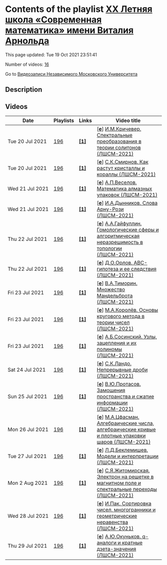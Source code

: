 # Contents of the playlist [XX Летняя школа «Современная математика» имени Виталия Арнольда](https://www.youtube.com/playlist?list=PLp9ABVh6_x4HnsD7Ea53TIJirr3ZahGQU)

This page updated: Tue 19 Oct 2021 23:51:41

Number of videos: [16](#videos)

Go to [Видеозаписи Независимого Московского Университета](../README.md)

## Description



## Videos

|Date|Playlists|Links|Video title|
|---|---|---|---|
| Tue&nbsp;20&nbsp;Jul&nbsp;2021 | [196](../playlists/196 "XX Летняя школа «Современная математика» имени Виталия Арнольда") | [**[1]**](https://mccme.ru/dubna/2021/courses/krichever.html) | [[**e**](https://studio.youtube.com/video/jvOqg4obXvo/edit "Edit")] [И.М.Кричевер. Спектральные преобразования в теории солитонов (ЛШСМ-2021)](https://www.youtube.com/watch?v=jvOqg4obXvo&list=PLp9ABVh6_x4HnsD7Ea53TIJirr3ZahGQU "Лекция на XX Летней школе «Современная математика» имени Виталия Арнольда. &#013;&#013;https://mccme.ru/dubna/2021/courses/krichever.html&#013;&#013;Ратмино, 20.07.2021.") |
| Tue&nbsp;20&nbsp;Jul&nbsp;2021 | [196](../playlists/196 "XX Летняя школа «Современная математика» имени Виталия Арнольда") | [**[1]**](https://mccme.ru/dubna/2021/courses/smirnov-lect.html) | [[**e**](https://studio.youtube.com/video/x_g63q72XDQ/edit "Edit")] [С.К.Смирнов. Как растут кристаллы и кораллы (ЛШСМ-2021)](https://www.youtube.com/watch?v=x_g63q72XDQ&list=PLp9ABVh6_x4HnsD7Ea53TIJirr3ZahGQU "Лекция на XX Летней школе «Современная математика» имени Виталия Арнольда.&#013;&#013;https://mccme.ru/dubna/2021/courses/smirnov-lect.html&#013;&#013;Ратмино, 20.07.2021.") |
| Wed&nbsp;21&nbsp;Jul&nbsp;2021 | [196](../playlists/196 "XX Летняя школа «Современная математика» имени Виталия Арнольда") | [**[1]**](https://mccme.ru/dubna/2021/courses/veselov.html) | [[**e**](https://studio.youtube.com/video/5XrVptud7JE/edit "Edit")] [А.П.Веселов. Математика алмазных упаковок (ЛШСМ-2021)](https://www.youtube.com/watch?v=5XrVptud7JE&list=PLp9ABVh6_x4HnsD7Ea53TIJirr3ZahGQU "Лекция на XX Летней школе «Современная математика» имени Виталия Арнольда. &#013;&#013;https://mccme.ru/dubna/2021/courses/veselov.html&#013;&#013;Ратмино, 21.07.2021.") |
| Wed&nbsp;21&nbsp;Jul&nbsp;2021 | [196](../playlists/196 "XX Летняя школа «Современная математика» имени Виталия Арнольда") | [**[1]**](https://mccme.ru/dubna/2021/courses/dynnikov.html) | [[**e**](https://studio.youtube.com/video/CiVhV9mt5fU/edit "Edit")] [И.А.Дынников. Слова Арну-Рози (ЛШСМ-2021)](https://www.youtube.com/watch?v=CiVhV9mt5fU&list=PLp9ABVh6_x4HnsD7Ea53TIJirr3ZahGQU "Лекция на XX Летней школе «Современная математика» имени Виталия Арнольда. &#013;&#013;https://mccme.ru/dubna/2021/courses/dynnikov.html&#013;&#013;Ратмино, 21.07.2021.") |
| Thu&nbsp;22&nbsp;Jul&nbsp;2021 | [196](../playlists/196 "XX Летняя школа «Современная математика» имени Виталия Арнольда") | [**[1]**](https://mccme.ru/dubna/2021/courses/gaifullin.html) | [[**e**](https://studio.youtube.com/video/AFF5fMpnObk/edit "Edit")] [А.А.Гайфуллин. Гомологические сферы и алгоритмическая неразрешимость в топологии (ЛШСМ-2021)](https://www.youtube.com/watch?v=AFF5fMpnObk&list=PLp9ABVh6_x4HnsD7Ea53TIJirr3ZahGQU "Лекция на XX Летней школе «Современная математика» имени Виталия Арнольда. &#013;&#013;https://mccme.ru/dubna/2021/courses/gaifullin.html&#013;&#013;Ратмино, 22.07.2021.") |
| Thu&nbsp;22&nbsp;Jul&nbsp;2021 | [196](../playlists/196 "XX Летняя школа «Современная математика» имени Виталия Арнольда") | [**[1]**](https://mccme.ru/dubna/2021/) | [[**e**](https://studio.youtube.com/video/sDlhukK8TH8/edit "Edit")] [Д.О.Орлов. ABC-гипотеза и ее следствия (ЛШСМ-2021)](https://www.youtube.com/watch?v=sDlhukK8TH8&list=PLp9ABVh6_x4HnsD7Ea53TIJirr3ZahGQU "Лекция на XX Летней школе «Современная математика» имени Виталия Арнольда. &#013;&#013;https://mccme.ru/dubna/2021/&#013;&#013;Ратмино, 22.07.2022.") |
| Fri&nbsp;23&nbsp;Jul&nbsp;2021 | [196](../playlists/196 "XX Летняя школа «Современная математика» имени Виталия Арнольда") | [**[1]**](https://mccme.ru/dubna/2021/) | [[**e**](https://studio.youtube.com/video/rZutOawSRtM/edit "Edit")] [В.А.Тиморин. Множество Мандельброта (ЛШСМ-2021)](https://www.youtube.com/watch?v=rZutOawSRtM&list=PLp9ABVh6_x4HnsD7Ea53TIJirr3ZahGQU "Лекция на XX Летней школе «Современная математика» имени Виталия Арнольда. &#013;&#013;https://mccme.ru/dubna/2021/&#013;&#013;Ратмино, 23.07.2022.") |
| Fri&nbsp;23&nbsp;Jul&nbsp;2021 | [196](../playlists/196 "XX Летняя школа «Современная математика» имени Виталия Арнольда") | [**[1]**](https://mccme.ru/dubna/2021/) | [[**e**](https://studio.youtube.com/video/oabpakurOnA/edit "Edit")] [М.А.Королёв. Основы кругового метода в теории чисел (ЛШСМ-2021)](https://www.youtube.com/watch?v=oabpakurOnA&list=PLp9ABVh6_x4HnsD7Ea53TIJirr3ZahGQU "Лекция на XX Летней школе «Современная математика» имени Виталия Арнольда. &#013;&#013;https://mccme.ru/dubna/2021/&#013;&#013;Ратмино, 23.07.2022.") |
| Fri&nbsp;23&nbsp;Jul&nbsp;2021 | [196](../playlists/196 "XX Летняя школа «Современная математика» имени Виталия Арнольда") | [**[1]**](https://mccme.ru/dubna/2021/) | [[**e**](https://studio.youtube.com/video/caL-g2Ltl30/edit "Edit")] [А.Б.Сосинский. Узлы, зацепления и их полиномы (ЛШСМ-2021)](https://www.youtube.com/watch?v=caL-g2Ltl30&list=PLp9ABVh6_x4HnsD7Ea53TIJirr3ZahGQU "Лекция на XX Летней школе «Современная математика» имени Виталия Арнольда. &#013;&#013;https://mccme.ru/dubna/2021/&#013;&#013;Ратмино, 23.07.2022.") |
| Sat&nbsp;24&nbsp;Jul&nbsp;2021 | [196](../playlists/196 "XX Летняя школа «Современная математика» имени Виталия Арнольда") | [**[1]**](https://mccme.ru/dubna/2021/) | [[**e**](https://studio.youtube.com/video/pRHz86ARZwI/edit "Edit")] [С.К.Ландо. Непрерывные дроби (ЛШСМ-2021)](https://www.youtube.com/watch?v=pRHz86ARZwI&list=PLp9ABVh6_x4HnsD7Ea53TIJirr3ZahGQU "Лекция на XX Летней школе «Современная математика» имени Виталия Арнольда. &#013;&#013;https://mccme.ru/dubna/2021/&#013;&#013;Ратмино, 24.07.2021.") |
| Sun&nbsp;25&nbsp;Jul&nbsp;2021 | [196](../playlists/196 "XX Летняя школа «Современная математика» имени Виталия Арнольда") | [**[1]**](https://mccme.ru/dubna/2021/) | [[**e**](https://studio.youtube.com/video/GgcnKL0sCQQ/edit "Edit")] [В.Ю.Протасов. Замощения пространства и сжатие информации (ЛШСМ-2021)](https://www.youtube.com/watch?v=GgcnKL0sCQQ&list=PLp9ABVh6_x4HnsD7Ea53TIJirr3ZahGQU "Лекция на XX Летней школе «Современная математика» имени Виталия Арнольда. &#013;&#013;https://mccme.ru/dubna/2021/&#013;&#013;Ратмино, 25.07.2021.") |
| Mon&nbsp;26&nbsp;Jul&nbsp;2021 | [196](../playlists/196 "XX Летняя школа «Современная математика» имени Виталия Арнольда") | [**[1]**](https://mccme.ru/dubna/2021/) | [[**e**](https://studio.youtube.com/video/X-rCgR9fPdM/edit "Edit")] [М.А.Цфасман. Алгебраические числа, алгебраические кривые и плотные упаковки шаров (ЛШСМ-2021)](https://www.youtube.com/watch?v=X-rCgR9fPdM&list=PLp9ABVh6_x4HnsD7Ea53TIJirr3ZahGQU "Лекция на XX Летней школе «Современная математика» имени Виталия Арнольда. &#013;&#013;https://mccme.ru/dubna/2021/&#013;&#013;Ратмино, 26.07.2021.") |
| Tue&nbsp;27&nbsp;Jul&nbsp;2021 | [196](../playlists/196 "XX Летняя школа «Современная математика» имени Виталия Арнольда") | [**[1]**](https://mccme.ru/dubna/2021/) | [[**e**](https://studio.youtube.com/video/B6RM6-P2ors/edit "Edit")] [Л.Д.Беклемишев. Модели и интерпретации (ЛШСМ-2021)](https://www.youtube.com/watch?v=B6RM6-P2ors&list=PLp9ABVh6_x4HnsD7Ea53TIJirr3ZahGQU "Лекция на XX Летней школе «Современная математика» имени Виталия Арнольда. &#013;&#013;https://mccme.ru/dubna/2021/&#013;&#013;Ратмино, 27.07.2021.") |
| Mon&nbsp;2&nbsp;Aug&nbsp;2021 | [196](../playlists/196 "XX Летняя школа «Современная математика» имени Виталия Арнольда") | [**[1]**](https://mccme.ru/dubna/2021/) | [[**e**](https://studio.youtube.com/video/iKVxgvaJlGU/edit "Edit")] [С.Я.Житомирская. Электрон на решетке в магнитном поле и спектральные переходы (ЛШСМ-2021)](https://www.youtube.com/watch?v=iKVxgvaJlGU&list=PLp9ABVh6_x4HnsD7Ea53TIJirr3ZahGQU "Лекция на XX Летней школе «Современная математика» имени Виталия Арнольда. &#013;&#013;https://mccme.ru/dubna/2021/&#013;&#013;Ратмино, 27.07.2022.") |
| Wed&nbsp;28&nbsp;Jul&nbsp;2021 | [196](../playlists/196 "XX Летняя школа «Современная математика» имени Виталия Арнольда") | [**[1]**](https://mccme.ru/dubna/2021/) | [[**e**](https://studio.youtube.com/video/ot2VnQ5o2Jg/edit "Edit")] [И.Пак. Сортировка чисел, многогранники и геометрические неравенства (ЛШСМ-2021)](https://www.youtube.com/watch?v=ot2VnQ5o2Jg&list=PLp9ABVh6_x4HnsD7Ea53TIJirr3ZahGQU "Лекция на XX Летней школе «Современная математика» имени Виталия Арнольда. &#013;&#013;https://mccme.ru/dubna/2021/&#013;&#013;Ратмино, 28.07.2021.") |
| Thu&nbsp;29&nbsp;Jul&nbsp;2021 | [196](../playlists/196 "XX Летняя школа «Современная математика» имени Виталия Арнольда") | [**[1]**](https://mccme.ru/dubna/2021/) | [[**e**](https://studio.youtube.com/video/EMaHG4VUflc/edit "Edit")] [А.Ю.Окуньков. q-аналоги и кратные дзета-значения (ЛШСМ-2021)](https://www.youtube.com/watch?v=EMaHG4VUflc&list=PLp9ABVh6_x4HnsD7Ea53TIJirr3ZahGQU "Лекция на XX Летней школе «Современная математика» имени Виталия Арнольда. &#013;&#013;https://mccme.ru/dubna/2021/&#013;&#013;Ратмино, 29.07.2021.") |
